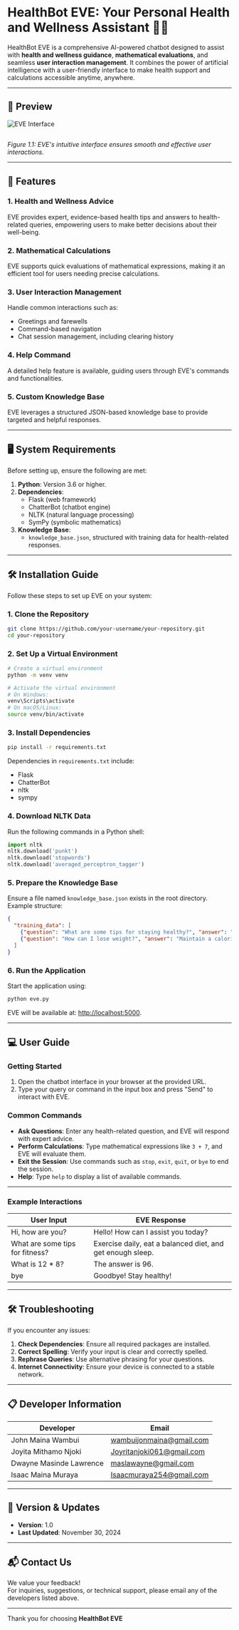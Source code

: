 # HealthBot EVE: Your Personal Health and Wellness Assistant 🤖💼  

HealthBot EVE is a comprehensive AI-powered chatbot designed to assist with **health and wellness guidance**, **mathematical evaluations**, and seamless **user interaction management**. It combines the power of artificial intelligence with a user-friendly interface to make health support and calculations accessible anytime, anywhere.

---

## 📸 Preview  

![EVE Interface](./EVE%20Interface.jpg)
##
*Figure 1.1: EVE's intuitive interface ensures smooth and effective user interactions.*

---

## 🌟 Features  

### 1. **Health and Wellness Advice**  
EVE provides expert, evidence-based health tips and answers to health-related queries, empowering users to make better decisions about their well-being.

### 2. **Mathematical Calculations**  
EVE supports quick evaluations of mathematical expressions, making it an efficient tool for users needing precise calculations.

### 3. **User Interaction Management**  
Handle common interactions such as:  
- Greetings and farewells  
- Command-based navigation  
- Chat session management, including clearing history  

### 4. **Help Command**  
A detailed help feature is available, guiding users through EVE's commands and functionalities.

### 5. **Custom Knowledge Base**  
EVE leverages a structured JSON-based knowledge base to provide targeted and helpful responses.  

---

## 🖥️ System Requirements  

Before setting up, ensure the following are met:  

1. **Python**: Version 3.6 or higher.  
2. **Dependencies**:  
   - Flask (web framework)  
   - ChatterBot (chatbot engine)  
   - NLTK (natural language processing)  
   - SymPy (symbolic mathematics)  
3. **Knowledge Base**:  
   - `knowledge_base.json`, structured with training data for health-related responses.  

---

## 🛠️ Installation Guide  

Follow these steps to set up EVE on your system:  

### 1. **Clone the Repository**  

```bash
git clone https://github.com/your-username/your-repository.git
cd your-repository
```

### 2. **Set Up a Virtual Environment**  

```bash
# Create a virtual environment
python -m venv venv

# Activate the virtual environment
# On Windows:
venv\Scripts\activate
# On macOS/Linux:
source venv/bin/activate
```

### 3. **Install Dependencies**  

```bash
pip install -r requirements.txt
```

Dependencies in `requirements.txt` include:  
- Flask  
- ChatterBot  
- nltk  
- sympy  

### 4. **Download NLTK Data**  

Run the following commands in a Python shell:  

```python
import nltk
nltk.download('punkt')
nltk.download('stopwords')
nltk.download('averaged_perceptron_tagger')
```

### 5. **Prepare the Knowledge Base**  

Ensure a file named `knowledge_base.json` exists in the root directory. Example structure:  

```json
{
  "training_data": [
    {"question": "What are some tips for staying healthy?", "answer": "Eat balanced meals, exercise regularly, and stay hydrated."},
    {"question": "How can I lose weight?", "answer": "Maintain a calorie deficit through proper diet and exercise."}
  ]
}
```

### 6. **Run the Application**  

Start the application using:  

```bash
python eve.py
```

EVE will be available at: [http://localhost:5000](http://localhost:5000).  

---

## 💻 User Guide  

### Getting Started  

1. Open the chatbot interface in your browser at the provided URL.  
2. Type your query or command in the input box and press "Send" to interact with EVE.  

### Common Commands  

- **Ask Questions**: Enter any health-related question, and EVE will respond with expert advice.  
- **Perform Calculations**: Type mathematical expressions like `3 + 7`, and EVE will evaluate them.  
- **Exit the Session**: Use commands such as `stop`, `exit`, `quit`, or `bye` to end the session.  
- **Help**: Type `help` to display a list of available commands.  

---

### Example Interactions  

| **User Input**                  | **EVE Response**                                           |  
|----------------------------------|-----------------------------------------------------------|  
| Hi, how are you?                 | Hello! How can I assist you today?                        |  
| What are some tips for fitness?  | Exercise daily, eat a balanced diet, and get enough sleep.|  
| What is 12 * 8?                  | The answer is 96.                                         |  
| bye                              | Goodbye! Stay healthy!                                    |  

---

## 🛠️ Troubleshooting  

If you encounter any issues:  

1. **Check Dependencies**: Ensure all required packages are installed.  
2. **Correct Spelling**: Verify your input is clear and correctly spelled.  
3. **Rephrase Queries**: Use alternative phrasing for your questions.  
4. **Internet Connectivity**: Ensure your device is connected to a stable network.  

---

## 📋 Developer Information  

| **Developer**         | **Email**                     |  
|------------------------|-------------------------------|  
| John Maina Wambui     | [wambuijonmaina@gmail.com](mailto:wambuijonmaina@gmail.com) |  
| Joyita Mithamo Njoki  | [Joyritanjoki061@gmail.com](mailto:Joyritanjoki061@gmail.com) |  
| Dwayne Masinde Lawrence | [maslawayne@gmail.com](mailto:maslawayne@gmail.com) |  
| Isaac Maina Muraya    | [Isaacmuraya254@gmail.com](mailto:Isaacmuraya254@gmail.com) |  

---

## 📅 Version & Updates  

- **Version**: 1.0  
- **Last Updated**: November 30, 2024  

---

## 📬 Contact Us  

We value your feedback!  
For inquiries, suggestions, or technical support, please email any of the developers listed above.  

---

Thank you for choosing **HealthBot EVE**
